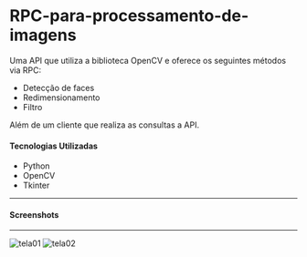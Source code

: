 RPC-para-processamento-de-imagens
=================================

Uma API que utiliza a biblioteca OpenCV e oferece os seguintes métodos via RPC:
<ul>
  <li>Detecção de faces</li>
  <li>Redimensionamento</li>
  <li>Filtro</li>
</ul>
Além de um cliente que realiza as consultas a API.
<h4>Tecnologias Utilizadas</h4>
<ul>
  <li>Python</li>
  <li>OpenCV</li>
  <li>Tkinter</li>
</ul>
<hr>
<h4>Screenshots</h4>
<hr>
<img src="https://raw.github.com/GianCarlosB/RPC-para-processamento-de-imagens/master/Screenshots/Captura01.png" alt="tela01"/>
<img src="https://raw.github.com/GianCarlosB/RPC-para-processamento-de-imagens/master/Screenshots/Captura02.png" alt="tela02"/>
